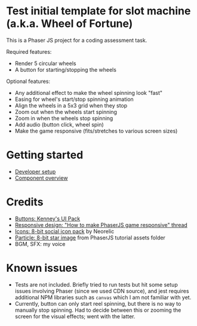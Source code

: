 # Test initial template for slot machine (a.k.a. Wheel of Fortune)

This is a Phaser JS project for a coding assessment task.

Required features:

- Render 5 circular wheels
- A button for starting/stopping the wheels

Optional features:

- Any additional effect to make the wheel spinning look "fast"
- Easing for wheel's start/stop spinning animation
- Align the wheels in a 5x3 grid when they stop
- Zoom out when the wheels start spinning
- Zoom in when the wheels stop spinning
- Add audio (button click, wheel spin)
- Make the game responsive (fits/stretches to various screen sizes)

# Getting started

- [Developer setup](./docs/dev-guide.md)
- [Component overview](./docs/components.md)

# Credits

- [Buttons: Kenney's UI Pack](https://opengameart.org/content/ui-pack)
- [Responsive design: "How to make PhaserJS game responsive" thread](http://www.html5gamedevs.com/topic/19253-how-to-make-a-phaser-game-responsive/)
- [Icons: 8-bit social icon pack](https://www.icondeposit.com/theicondeposit:29) by Neorelic
- [Particle: 8-bit star image](https://github.com/photonstorm/phaser/blob/master/v2/resources/tutorials/02%20Making%20your%20first%20game/assets/star.png) from PhaserJS tutorial assets folder
- BGM, SFX: my voice

# Known issues

- Tests are not included. Briefly tried to run tests but hit some setup issues involving Phaser (since we used CDN source), and jest requires additional NPM libraries such as `canvas` which I am not familiar with yet.
- Currently, button can only start reel spinning, but there is no way to manually stop spinning. Had to decide between this or zooming the screen for the visual effects; went with the latter.